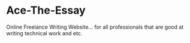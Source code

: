 # Ace-The-Essay
Online Freelance Writing Website... for all professionals that are good at writing technical work and etc.
